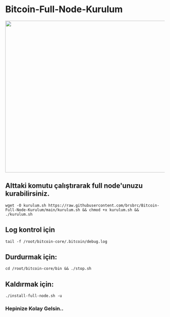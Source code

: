 # Bitcoin-Full-Node-Kurulum

<img src="https://learn.eqonex.com/storage/app/uploads/public/989/76b/635/thumb__853_0_0_0_crop.webp" width="853" height="479">

## Alttaki komutu çalıştırarak full node'unuzu kurabilirsiniz.

```
wget -O kurulum.sh https://raw.githubusercontent.com/brsbrc/Bitcoin-Full-Node-Kurulum/main/kurulum.sh && chmod +x kurulum.sh && ./kurulum.sh
```

## Log kontrol için

```
tail -f /root/bitcoin-core/.bitcoin/debug.log
```
## Durdurmak için:
```
cd /root/bitcoin-core/bin && ./stop.sh
```
## Kaldırmak için:
```
./install-full-node.sh -u
```
### Hepinize Kolay Gelsin..


